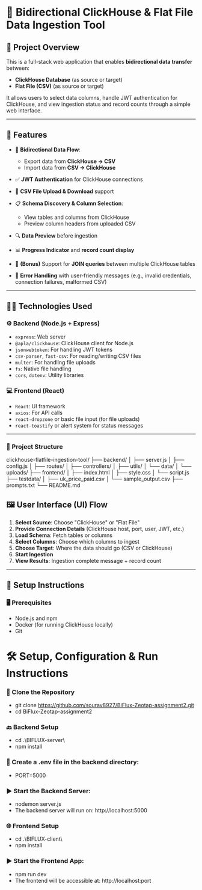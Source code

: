 # 🔁 Bidirectional ClickHouse & Flat File Data Ingestion Tool

## 📌 Project Overview

This is a full-stack web application that enables **bidirectional data transfer** between:

- **ClickHouse Database** (as source or target)
- **Flat File (CSV)** (as source or target)

It allows users to select data columns, handle JWT authentication for ClickHouse, and view ingestion status and record counts through a simple web interface.

---

## 🚀 Features

- 🔄 **Bidirectional Data Flow**:
  - Export data from **ClickHouse → CSV**
  - Import data from **CSV → ClickHouse**
- ✅ **JWT Authentication** for ClickHouse connections

- 📂 **CSV File Upload & Download** support

- 📋 **Schema Discovery & Column Selection**:

  - View tables and columns from ClickHouse
  - Preview column headers from uploaded CSV

- 🔍 **Data Preview** before ingestion

- 📊 **Progress Indicator** and **record count display**

- 🔁 **(Bonus)** Support for **JOIN queries** between multiple ClickHouse tables

- 🚫 **Error Handling** with user-friendly messages (e.g., invalid credentials, connection failures, malformed CSV)

---

## 🧑‍💻 Technologies Used

### ⚙️ Backend (Node.js + Express)

- `express`: Web server
- `@apla/clickhouse`: ClickHouse client for Node.js
- `jsonwebtoken`: For handling JWT tokens
- `csv-parser`, `fast-csv`: For reading/writing CSV files
- `multer`: For handling file uploads
- `fs`: Native file handling
- `cors`, `dotenv`: Utility libraries

### 💻 Frontend (React)

- `React`: UI framework
- `axios`: For API calls
- `react-dropzone` or basic file input (for file uploads)
- `react-toastify` or alert system for status messages

---

### 📂 Project Structure

clickhouse-flatfile-ingestion-tool/
├── backend/
│ ├── server.js
│ ├── config.js
│ ├── routes/
│ ├── controllers/
│ ├── utils/
│ └── data/
│ └── uploads/
├── frontend/
│ ├── index.html
│ ├── style.css
│ └── script.js
├── testdata/
│ ├── uk_price_paid.csv
│ └── sample_output.csv
├── prompts.txt
└── README.md

## 🖼️ User Interface (UI) Flow

1. **Select Source**: Choose "ClickHouse" or "Flat File"
2. **Provide Connection Details** (ClickHouse host, port, user, JWT, etc.)
3. **Load Schema**: Fetch tables or columns
4. **Select Columns**: Choose which columns to ingest
5. **Choose Target**: Where the data should go (CSV or ClickHouse)
6. **Start Ingestion**
7. **View Results**: Ingestion complete message + record count

---

## 🔧 Setup Instructions

### 🖥️ Prerequisites

- Node.js and npm
- Docker (for running ClickHouse locally)
- Git

# 🛠️ Setup, Configuration & Run Instructions

### 📁 Clone the Repository

- git clone https://github.com/sourav8927/BiFlux-Zeotap-assignment2.git
- cd BiFlux-Zeotap-assignment2

### 🔙 Backend Setup

- cd .\BIFLUX-server\
- npm install

### 📄 Create a .env file in the backend directory:

- PORT=5000

### ▶️ Start the Backend Server:

- nodemon server.js
- The backend server will run on: http://localhost:5000

### 🌐 Frontend Setup

- cd .\BIFLUX-client\
- npm install

### ▶️ Start the Frontend App:

- npm run dev
- The frontend will be accessible at: http://localhost:port
